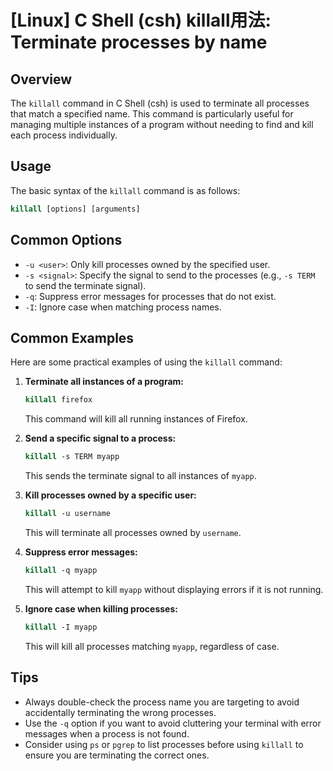 # [Linux] C Shell (csh) killall用法: Terminate processes by name

## Overview
The `killall` command in C Shell (csh) is used to terminate all processes that match a specified name. This command is particularly useful for managing multiple instances of a program without needing to find and kill each process individually.

## Usage
The basic syntax of the `killall` command is as follows:

```csh
killall [options] [arguments]
```

## Common Options
- `-u <user>`: Only kill processes owned by the specified user.
- `-s <signal>`: Specify the signal to send to the processes (e.g., `-s TERM` to send the terminate signal).
- `-q`: Suppress error messages for processes that do not exist.
- `-I`: Ignore case when matching process names.

## Common Examples
Here are some practical examples of using the `killall` command:

1. **Terminate all instances of a program:**
   ```csh
   killall firefox
   ```
   This command will kill all running instances of Firefox.

2. **Send a specific signal to a process:**
   ```csh
   killall -s TERM myapp
   ```
   This sends the terminate signal to all instances of `myapp`.

3. **Kill processes owned by a specific user:**
   ```csh
   killall -u username
   ```
   This will terminate all processes owned by `username`.

4. **Suppress error messages:**
   ```csh
   killall -q myapp
   ```
   This will attempt to kill `myapp` without displaying errors if it is not running.

5. **Ignore case when killing processes:**
   ```csh
   killall -I myapp
   ```
   This will kill all processes matching `myapp`, regardless of case.

## Tips
- Always double-check the process name you are targeting to avoid accidentally terminating the wrong processes.
- Use the `-q` option if you want to avoid cluttering your terminal with error messages when a process is not found.
- Consider using `ps` or `pgrep` to list processes before using `killall` to ensure you are terminating the correct ones.